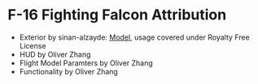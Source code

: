 # F-16 Fighting Falcon Attribution

* Exterior by sinan-alzayde: [Model](https://www.cgtrader.com/3d-models/aircraft/military-aircraft/general-dynamics-f-16-fighting-falcon-7267f186-44d5-4c41-a1d1-d980163f5ce7), usage covered under Royalty Free License
* HUD by Oliver Zhang
* Flight Model Paramters by Oliver Zhang
* Functionality by Oliver Zhang
